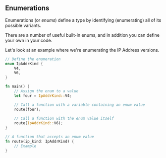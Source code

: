 ## Enumerations ##

Enumerations (or *enums*) define a type by identifying (enumerating) all of
its possible variants.

There are a number of useful built-in enums, and in addition you can define your own in your code.

Let's look at an example where we're enumerating the IP Address versions.

```rust
// Define the enumeration
enum IpAddrKind {
    V4,
    V6,
}

fn main() {
    // Assign the enum to a value
    let four = IpAddrKind::V4;

    // Call a function with a variable containing an enum value
    route(four);
    
    // Call a function with the enum value itself
    route(IpAddrKind::V6);
}

// A function that accepts an enum value
fn route(ip_kind: IpAddrKind) {
    // Example
}
```
